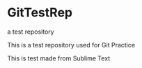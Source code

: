 # GitTestRep
a test repository

This is a test repository used for Git Practice

This is test made from Sublime Text
